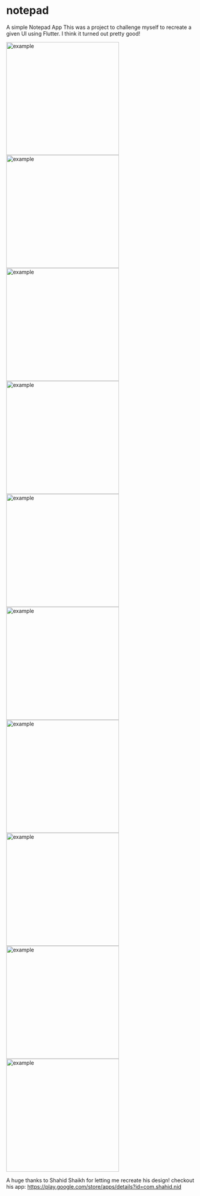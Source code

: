 # notepad

A simple Notepad App
This was a project to challenge myself to recreate a given UI using Flutter. I think it turned out pretty good!

<img src="https://github.com/richardjoy530/notepad/blob/master/images/Screenshot_2021-05-30-10-17-12-365_com.richard.notepad.jpg" alt="example" width="300"/> <img src="https://github.com/richardjoy530/notepad/blob/master/images/Screenshot_2021-05-30-10-16-37-782_com.richard.notepad.jpg" alt="example" width="300"/> <img src="https://github.com/richardjoy530/notepad/blob/master/images/Screenshot_2021-05-30-10-16-15-365_com.richard.notepad.jpg" alt="example" width="300"/> <img src="https://github.com/richardjoy530/notepad/blob/master/images/Screenshot_2021-05-30-10-16-55-827_com.richard.notepad.jpg" alt="example" width="300"/> <img src="https://github.com/richardjoy530/notepad/blob/master/images/Screenshot_2021-05-30-10-15-56-787_com.richard.notepad.jpg" alt="example" width="300"/> <img src="https://github.com/richardjoy530/notepad/blob/master/images/Screenshot_2021-05-30-10-15-33-174_com.richard.notepad.jpg" alt="example" width="300"/> <img src="https://github.com/richardjoy530/notepad/blob/master/images/Screenshot_2021-05-30-10-15-30-399_com.richard.notepad.jpg" alt="example" width="300"/> <img src="https://github.com/richardjoy530/notepad/blob/master/images/Screenshot_2021-05-30-10-02-52-769_com.richard.notepad.jpg" alt="example" width="300"/> <img src="https://github.com/richardjoy530/notepad/blob/master/images/Screenshot_2021-05-30-10-02-46-908_com.richard.notepad.jpg" alt="example" width="300"/> <img src="https://github.com/richardjoy530/notepad/blob/master/images/Screenshot_2021-05-30-10-02-42-260_com.richard.notepad.jpg" alt="example" width="300"/>


A huge thanks to Shahid Shaikh for letting me recreate his design! checkout his app: https://play.google.com/store/apps/details?id=com.shahid.nid

